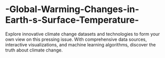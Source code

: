 # -Global-Warming-Changes-in-Earth-s-Surface-Temperature-
Explore innovative climate change datasets and technologies to form your own view on this pressing issue. With comprehensive data sources, interactive visualizations, and machine learning algorithms, discover the truth about climate change.
